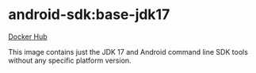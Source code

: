# android-sdk:base-jdk17 #

[Docker Hub](https://hub.docker.com/r/azabost/android-sdk/)

This image contains just the JDK 17 and Android command line SDK tools without any specific platform version.
